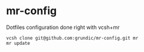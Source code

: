 mr-config
=========

Dotfiles configuration done right with vcsh+mr

```
vcsh clone git@github.com:grundic/mr-config.git mr
mr update
```
